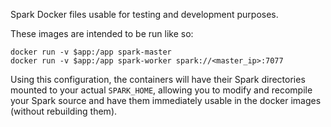 Spark Docker files usable for testing and development purposes.

These images are intended to be run like so:

	docker run -v $app:/app spark-master
	docker run -v $app:/app spark-worker spark://<master_ip>:7077

Using this configuration, the containers will have their Spark directories
mounted to your actual `SPARK_HOME`, allowing you to modify and recompile
your Spark source and have them immediately usable in the docker images
(without rebuilding them).
